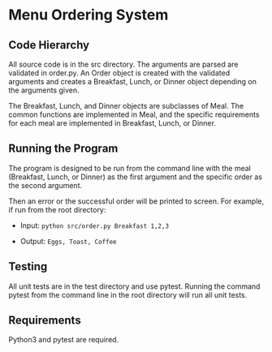 # Menu Ordering System

## Code Hierarchy
All source code is in the src directory. The arguments are parsed are validated in order.py.
An Order object is created with the validated arguments and creates a Breakfast, Lunch, or Dinner object depending on the arguments given. 

The Breakfast, Lunch, and Dinner objects are subclasses of Meal. The common functions are implemented in Meal, and the specific requirements for each meal are implemented in Breakfast, Lunch, or Dinner. 

## Running the Program
The program is designed to be run from the command line with the meal (Breakfast, Lunch, or Dinner) as the first argument and the specific order as the second argument.

Then an error or the successful order will be printed to screen. For example, if run from the root directory:

* Input: ```python src/order.py Breakfast 1,2,3```


* Output: ```Eggs, Toast, Coffee```

## Testing
All unit tests are in the test directory and use pytest. Running the command pytest from the command line in the root directory will run all unit tests.

## Requirements
Python3 and pytest are required.